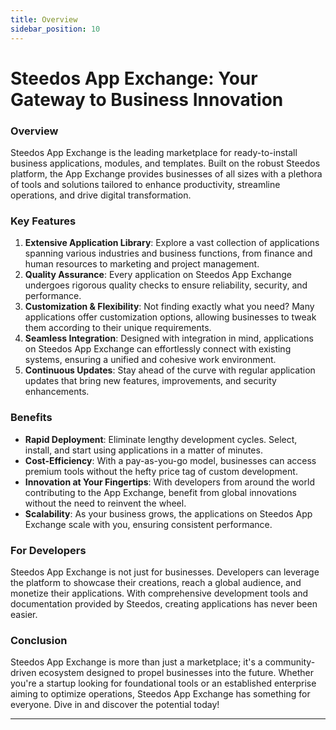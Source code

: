 ```yaml
---
title: Overview
sidebar_position: 10
---
```


# **Steedos App Exchange**: Your Gateway to Business Innovation

### Overview
Steedos App Exchange is the leading marketplace for ready-to-install business applications, modules, and templates. Built on the robust Steedos platform, the App Exchange provides businesses of all sizes with a plethora of tools and solutions tailored to enhance productivity, streamline operations, and drive digital transformation.


### Key Features

1. **Extensive Application Library**: Explore a vast collection of applications spanning various industries and business functions, from finance and human resources to marketing and project management.
2. **Quality Assurance**: Every application on Steedos App Exchange undergoes rigorous quality checks to ensure reliability, security, and performance.
3. **Customization & Flexibility**: Not finding exactly what you need? Many applications offer customization options, allowing businesses to tweak them according to their unique requirements.
4. **Seamless Integration**: Designed with integration in mind, applications on Steedos App Exchange can effortlessly connect with existing systems, ensuring a unified and cohesive work environment.
6. **Continuous Updates**: Stay ahead of the curve with regular application updates that bring new features, improvements, and security enhancements.

### Benefits

- **Rapid Deployment**: Eliminate lengthy development cycles. Select, install, and start using applications in a matter of minutes.
- **Cost-Efficiency**: With a pay-as-you-go model, businesses can access premium tools without the hefty price tag of custom development.
- **Innovation at Your Fingertips**: With developers from around the world contributing to the App Exchange, benefit from global innovations without the need to reinvent the wheel.
- **Scalability**: As your business grows, the applications on Steedos App Exchange scale with you, ensuring consistent performance.


### For Developers

Steedos App Exchange is not just for businesses. Developers can leverage the platform to showcase their creations, reach a global audience, and monetize their applications. With comprehensive development tools and documentation provided by Steedos, creating applications has never been easier.


### Conclusion

Steedos App Exchange is more than just a marketplace; it's a community-driven ecosystem designed to propel businesses into the future. Whether you're a startup looking for foundational tools or an established enterprise aiming to optimize operations, Steedos App Exchange has something for everyone. Dive in and discover the potential today!

---
